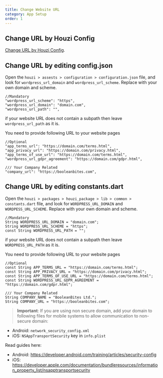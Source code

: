 ```yaml
---
title: Change Website URL
category: App Setup
order: 1
---
```


## Change URL by Houzi Config
 [Change URL by Houzi Config](houzi-config-builder/basic-setup). 

## Change URL by editing config.json
Open the `houzi > assests > configuration > configuration.json` file, and look for `wordpress_url_domain` and `wordpress_url_scheme`. Replace with your own domain and scheme.

```
//Mandatory
"wordpress_url_scheme": "https",
"wordpress_url_domain": "domain.com",
"wordpress_url_path": "",

```
if your website URL does not contain a subpath then leave `wordpress_url_path` as it is.

You need to provide following URL to your website pages

```
//Optional
"app_terms_url": "https://domain.com/terms.html",
"app_privacy_url": "https://domain.com/privacy.html",
"app_terms_of_use_url": "https://domain.com/terms.html",
"wordpress_url_gdpr_agreement": "https://domain.com/gdpr.html",

/// Your Company Related
"company_url": "https://booleanbites.com",

```

## Change URL by editing constants.dart
Open the `houzi > packages > houzi_package > lib > common > constants.dart` file, and look for `WORDPRESS_URL_DOMAIN` and `WORDPESS_URL_SCHEME`. Replace with your own domain and scheme.

```
//Mandatory
String WORDPRESS_URL_DOMAIN = "domain.com";
String WORDPRESS_URL_SCHEME = "https";
const String WORDPRESS_URL_PATH = "";
```

if your website URL does not contain a subpath then leave `WORDPRESS_URL_PATH` as it is.

You need to provide following URL to your website pages

```
//Optional
const String APP_TERMS_URL = "https://domain.com/terms.html";
const String APP_PRIVACY_URL = "https://domain.com/privacy.html";
const String APP_TERMS_OF_USE_URL = "https://domain.com/terms.html";
const String WORDPRESS_URL_GDPR_AGREEMENT = "https://domain.com/gdpr.html";

/// Your Company Related
String COMPANY_NAME = "BooleanBites Ltd.";
String COMPANY_URL = "https://booleanbites.com";
```

> **Important**: If you are using non secure domain, add your domain to following files for mobile systems to allow communication to non-secure domain: 

- Android: `network_security_config.xml`
- iOS: `NSAppTransportSecurity` key in `info.plist`

Read guides here:

- Android: https://developer.android.com/training/articles/security-config
- iOS: https://developer.apple.com/documentation/bundleresources/information_property_list/nsapptransportsecurity


